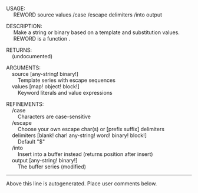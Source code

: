USAGE:  
&nbsp;&nbsp;&nbsp;&nbsp;&nbsp;REWORD&nbsp;source&nbsp;values&nbsp;/case&nbsp;/escape&nbsp;delimiters&nbsp;/into&nbsp;output  
  
DESCRIPTION:  
&nbsp;&nbsp;&nbsp;&nbsp;&nbsp;Make&nbsp;a&nbsp;string&nbsp;or&nbsp;binary&nbsp;based&nbsp;on&nbsp;a&nbsp;template&nbsp;and&nbsp;substitution&nbsp;values.  
&nbsp;&nbsp;&nbsp;&nbsp;&nbsp;REWORD&nbsp;is&nbsp;a&nbsp;function&nbsp;.  
  
RETURNS:  
&nbsp;&nbsp;&nbsp;&nbsp;(undocumented)  
  
ARGUMENTS:  
&nbsp;&nbsp;&nbsp;&nbsp;source&nbsp;[any-string!&nbsp;binary!]  
&nbsp;&nbsp;&nbsp;&nbsp;&nbsp;&nbsp;&nbsp;&nbsp;Template&nbsp;series&nbsp;with&nbsp;escape&nbsp;sequences  
&nbsp;&nbsp;&nbsp;&nbsp;values&nbsp;[map!&nbsp;object!&nbsp;block!]  
&nbsp;&nbsp;&nbsp;&nbsp;&nbsp;&nbsp;&nbsp;&nbsp;Keyword&nbsp;literals&nbsp;and&nbsp;value&nbsp;expressions  
  
REFINEMENTS:  
&nbsp;&nbsp;&nbsp;&nbsp;/case  
&nbsp;&nbsp;&nbsp;&nbsp;&nbsp;&nbsp;&nbsp;&nbsp;Characters&nbsp;are&nbsp;case-sensitive  
&nbsp;&nbsp;&nbsp;&nbsp;/escape  
&nbsp;&nbsp;&nbsp;&nbsp;&nbsp;&nbsp;&nbsp;&nbsp;Choose&nbsp;your&nbsp;own&nbsp;escape&nbsp;char(s)&nbsp;or&nbsp;[prefix&nbsp;suffix]&nbsp;delimiters  
&nbsp;&nbsp;&nbsp;&nbsp;delimiters&nbsp;[blank!&nbsp;char!&nbsp;any-string!&nbsp;word!&nbsp;binary!&nbsp;block!]  
&nbsp;&nbsp;&nbsp;&nbsp;&nbsp;&nbsp;&nbsp;&nbsp;Default&nbsp;"$"  
&nbsp;&nbsp;&nbsp;&nbsp;/into  
&nbsp;&nbsp;&nbsp;&nbsp;&nbsp;&nbsp;&nbsp;&nbsp;Insert&nbsp;into&nbsp;a&nbsp;buffer&nbsp;instead&nbsp;(returns&nbsp;position&nbsp;after&nbsp;insert)  
&nbsp;&nbsp;&nbsp;&nbsp;output&nbsp;[any-string!&nbsp;binary!]  
&nbsp;&nbsp;&nbsp;&nbsp;&nbsp;&nbsp;&nbsp;&nbsp;The&nbsp;buffer&nbsp;series&nbsp;(modified)  
___
Above this line is autogenerated. Place user comments below.